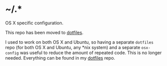 ~/.*
====

OS X specific configuration.

This repo has been moved to
[dotfiles](https://github.com/jonathanchu/dotfiles).

I used to work on both OS X and Ubuntu, so having a separate
`dotfiles` repo (for both OS X and Ubuntu, any *nix system) and a
separate `osx-config` was useful to reduce the amount of repeated
code. This is no longer needed. Everything can be found in my
[dotfiles](https://github.com/jonathanchu/dotfiles) repo.
